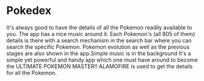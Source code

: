 # Pokedex

It's always good to have the details of all the Pokemon readily available to you.
The app has a nice music around it.
Each Pokemon's (all 805 of them) details is there with a search mechanism in the search bar where you can search the specific 
Pokemon.
Pokemon evolution as well as the previous stages are also shown in the app.Simple music is in the background
It's a simple yet powerful and handy app which one must have around to become the ULTIMATE POKEMON MASTER!!
ALAMOFIRE is used to get the details for all the Pokemon.

